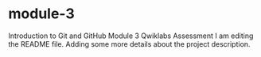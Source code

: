 # module-3
Introduction to Git and GitHub Module 3 Qwiklabs Assessment
I am editing the README file. Adding some more details about the project description.
